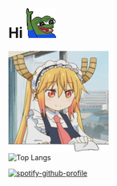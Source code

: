 
# Hi <img width="60" height="60" src="assets/pepe-pepe-the-frog.gif">

<div> <img width="200" height="200" src="assets/tohru.gif"/> </div>

<img alt="Top Langs" height="150px" src="https://github-readme-stats.vercel.app/api/top-langs/?username=uttih&layout=compact&count_private=true&show_icons=true&theme=tokyonight" />


<!--　　![Alt text](https://spotify-recently-played-readme.vercel.app/api?user=c60jsisv5xc5xacras9fmd4k7) -->

 [![spotify-github-profile](https://spotify-github-profile.vercel.app/api/view?uid=c60jsisv5xc5xacras9fmd4k7&cover_image=true&theme=novatorem&show_offline=false&background_color=121212&interchange=false&bar_color=53b14f&bar_color_cover=false)](https://github.com/kittinan/spotify-github-profile)
